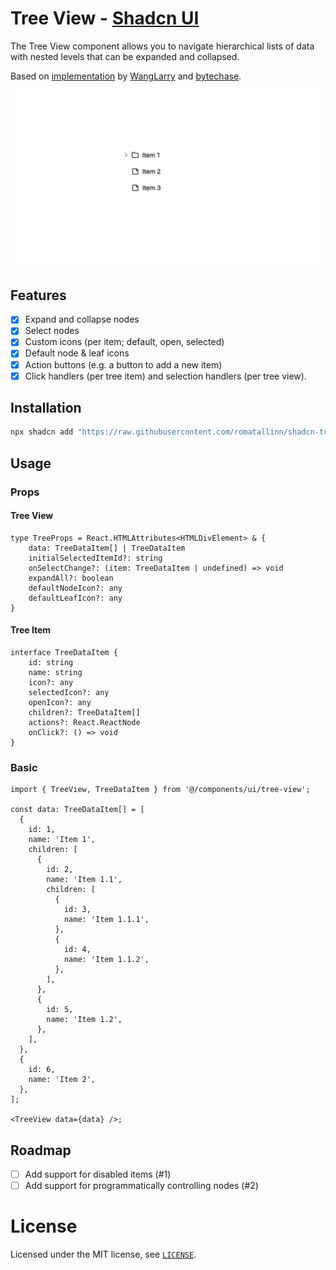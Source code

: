 # Tree View - [Shadcn UI](https://ui.shadcn.com/)
The Tree View component allows you to navigate hierarchical lists of data with nested levels that can be expanded and collapsed.

Based on [implementation](https://github.com/shadcn-ui/ui/issues/355#issuecomment-1703767574) by [WangLarry](https://github.com/WangLarry) and [bytechase](https://github.com/bytechase).

![demo](./demo.gif)

## Features
- [x] Expand and collapse nodes
- [x] Select nodes
- [x] Custom icons (per item; default, open, selected)
- [x] Default node & leaf icons
- [x] Action buttons (e.g. a button to add a new item)
- [x] Click handlers (per tree item) and selection handlers (per tree view).

## Installation

```sh
npx shadcn add "https://raw.githubusercontent.com/romatallinn/shadcn-tree-view/main/schema.json"
```

## Usage

### Props
#### Tree View
```tsx
type TreeProps = React.HTMLAttributes<HTMLDivElement> & {
    data: TreeDataItem[] | TreeDataItem
    initialSelectedItemId?: string
    onSelectChange?: (item: TreeDataItem | undefined) => void
    expandAll?: boolean
    defaultNodeIcon?: any
    defaultLeafIcon?: any
}
```

#### Tree Item
```tsx
interface TreeDataItem {
    id: string
    name: string
    icon?: any
    selectedIcon?: any
    openIcon?: any
    children?: TreeDataItem[]
    actions?: React.ReactNode
    onClick?: () => void
}
```

### Basic
```tsx
import { TreeView, TreeDataItem } from '@/components/ui/tree-view';

const data: TreeDataItem[] = [
  {
    id: 1,
    name: 'Item 1',
    children: [
      {
        id: 2,
        name: 'Item 1.1',
        children: [
          {
            id: 3,
            name: 'Item 1.1.1',
          },
          {
            id: 4,
            name: 'Item 1.1.2',
          },
        ],
      },
      {
        id: 5,
        name: 'Item 1.2',
      },
    ],
  },
  {
    id: 6,
    name: 'Item 2',
  },
];

<TreeView data={data} />;
```

## Roadmap
- [ ] Add support for disabled items (#1)
- [ ] Add support for programmatically controlling nodes (#2)

# License
Licensed under the MIT license, see [`LICENSE`](LICENSE).